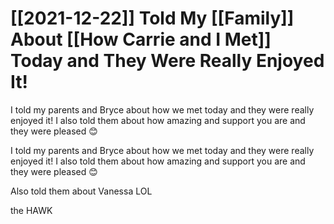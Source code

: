 # [[2021-12-22]] Told My [[Family]] About [[How Carrie and I Met]] Today and They Were Really Enjoyed It!

I told my parents and Bryce about how we met today and they were really enjoyed it! I also told them about how amazing and support you are and they were pleased 😊

I told my parents and Bryce about how we met today and they were really enjoyed it! I also told them about how amazing and support you are and they were pleased 😊

Also told them about Vanessa LOL

the HAWK
